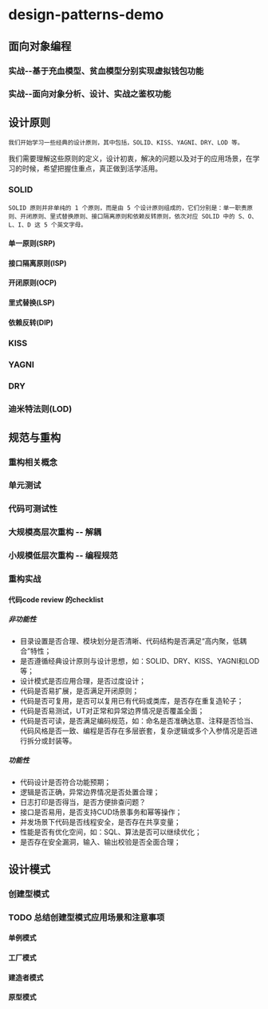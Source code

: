 # design-patterns-demo

## 面向对象编程

### 实战--基于充血模型、贫血模型分别实现虚拟钱包功能

### 实战--面向对象分析、设计、实战之鉴权功能

## 设计原则

    我们开始学习一些经典的设计原则，其中包括，SOLID、KISS、YAGNI、DRY、LOD 等。

我们需要理解这些原则的定义，设计初衷，解决的问题以及对于的应用场景，在学习的时候，希望把握住重点，真正做到活学活用。

### SOLID

    SOLID 原则并非单纯的 1 个原则，而是由 5 个设计原则组成的，它们分别是：单一职责原则、开闭原则、里式替换原则、接口隔离原则和依赖反转原则，依次对应 SOLID 中的 S、O、L、I、D 这 5 个英文字母。

#### 单一原则(SRP)

#### 接口隔离原则(ISP)

#### 开闭原则(OCP)

#### 里式替换(LSP)

#### 依赖反转(DIP)

### KISS

### YAGNI

### DRY

### 迪米特法则(LOD)

## 规范与重构

### 重构相关概念

### 单元测试

### 代码可测试性

### 大规模高层次重构 -- 解耦

### 小规模低层次重构 -- 编程规范


### 重构实战
#### 代码code review 的checklist

##### 非功能性

- 目录设置是否合理、模块划分是否清晰、代码结构是否满足“高内聚，低耦合”特性；
- 是否遵循经典设计原则与设计思想，如：SOLID、DRY、KISS、YAGNI和LOD等；
- 设计模式是否应用合理，是否过度设计；
- 代码是否易扩展，是否满足开闭原则；
- 代码是否可复用，是否可以复用已有代码或类库，是否存在重复造轮子；
- 代码是否易测试，UT对正常和异常边界情况是否覆盖全面；
- 代码是否可读，是否满足编码规范，如：命名是否准确达意、注释是否恰当、代码风格是否一致、编程是否存在多层嵌套，复杂逻辑或多个入参情况是否进行拆分或封装等。

##### 功能性

- 代码设计是否符合功能预期；
- 逻辑是否正确，异常边界情况是否处置合理；
- 日志打印是否得当，是否方便排查问题？
- 接口是否易用，是否支持CUD场景事务和幂等操作；
- 并发场景下代码是否线程安全，是否存在共享变量；
- 性能是否有优化空间，如：SQL、算法是否可以继续优化；
- 是否存在安全漏洞，输入、输出校验是否全面合理；

## 设计模式

### 创建型模式

### TODO 总结创建型模式应用场景和注意事项

#### 单例模式

#### 工厂模式

#### 建造者模式

#### 原型模式
